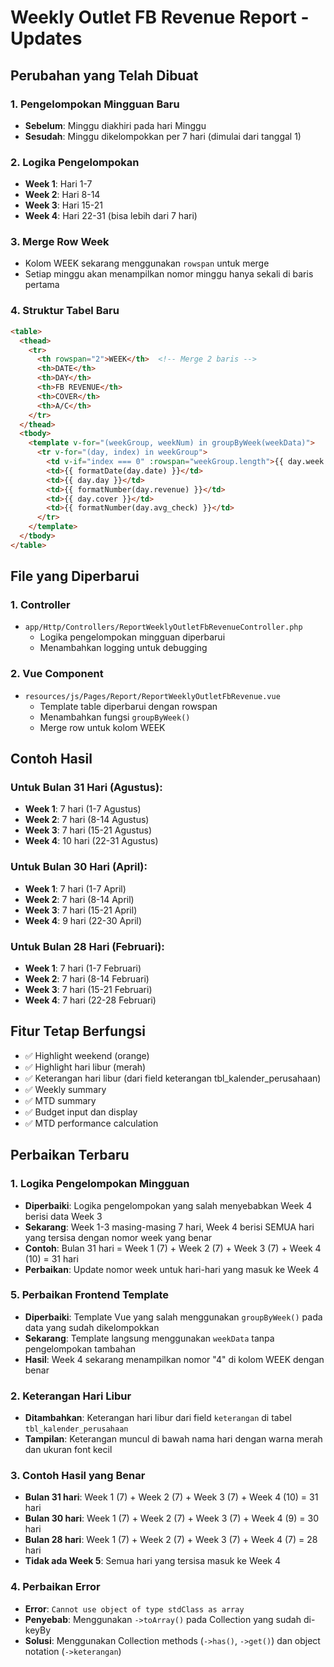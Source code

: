 # Weekly Outlet FB Revenue Report - Updates

## Perubahan yang Telah Dibuat

### 1. Pengelompokan Mingguan Baru
- **Sebelum**: Minggu diakhiri pada hari Minggu
- **Sesudah**: Minggu dikelompokkan per 7 hari (dimulai dari tanggal 1)

### 2. Logika Pengelompokan
- **Week 1**: Hari 1-7
- **Week 2**: Hari 8-14  
- **Week 3**: Hari 15-21
- **Week 4**: Hari 22-31 (bisa lebih dari 7 hari)

### 3. Merge Row Week
- Kolom WEEK sekarang menggunakan `rowspan` untuk merge
- Setiap minggu akan menampilkan nomor minggu hanya sekali di baris pertama

### 4. Struktur Tabel Baru
```html
<table>
  <thead>
    <tr>
      <th rowspan="2">WEEK</th>  <!-- Merge 2 baris -->
      <th>DATE</th>
      <th>DAY</th>
      <th>FB REVENUE</th>
      <th>COVER</th>
      <th>A/C</th>
    </tr>
  </thead>
  <tbody>
    <template v-for="(weekGroup, weekNum) in groupByWeek(weekData)">
      <tr v-for="(day, index) in weekGroup">
        <td v-if="index === 0" :rowspan="weekGroup.length">{{ day.week }}</td>
        <td>{{ formatDate(day.date) }}</td>
        <td>{{ day.day }}</td>
        <td>{{ formatNumber(day.revenue) }}</td>
        <td>{{ day.cover }}</td>
        <td>{{ formatNumber(day.avg_check) }}</td>
      </tr>
    </template>
  </tbody>
</table>
```

## File yang Diperbarui

### 1. Controller
- `app/Http/Controllers/ReportWeeklyOutletFbRevenueController.php`
  - Logika pengelompokan mingguan diperbarui
  - Menambahkan logging untuk debugging

### 2. Vue Component  
- `resources/js/Pages/Report/ReportWeeklyOutletFbRevenue.vue`
  - Template table diperbarui dengan rowspan
  - Menambahkan fungsi `groupByWeek()`
  - Merge row untuk kolom WEEK

## Contoh Hasil

### Untuk Bulan 31 Hari (Agustus):
- **Week 1**: 7 hari (1-7 Agustus)
- **Week 2**: 7 hari (8-14 Agustus)  
- **Week 3**: 7 hari (15-21 Agustus)
- **Week 4**: 10 hari (22-31 Agustus)

### Untuk Bulan 30 Hari (April):
- **Week 1**: 7 hari (1-7 April)
- **Week 2**: 7 hari (8-14 April)
- **Week 3**: 7 hari (15-21 April)  
- **Week 4**: 9 hari (22-30 April)

### Untuk Bulan 28 Hari (Februari):
- **Week 1**: 7 hari (1-7 Februari)
- **Week 2**: 7 hari (8-14 Februari)
- **Week 3**: 7 hari (15-21 Februari)
- **Week 4**: 7 hari (22-28 Februari)

## Fitur Tetap Berfungsi
- ✅ Highlight weekend (orange)
- ✅ Highlight hari libur (merah)
- ✅ Keterangan hari libur (dari field keterangan tbl_kalender_perusahaan)
- ✅ Weekly summary
- ✅ MTD summary
- ✅ Budget input dan display
- ✅ MTD performance calculation

## Perbaikan Terbaru

### 1. Logika Pengelompokan Mingguan
- **Diperbaiki**: Logika pengelompokan yang salah menyebabkan Week 4 berisi data Week 3
- **Sekarang**: Week 1-3 masing-masing 7 hari, Week 4 berisi SEMUA hari yang tersisa dengan nomor week yang benar
- **Contoh**: Bulan 31 hari = Week 1 (7) + Week 2 (7) + Week 3 (7) + Week 4 (10) = 31 hari
- **Perbaikan**: Update nomor week untuk hari-hari yang masuk ke Week 4

### 5. Perbaikan Frontend Template
- **Diperbaiki**: Template Vue yang salah menggunakan `groupByWeek()` pada data yang sudah dikelompokkan
- **Sekarang**: Template langsung menggunakan `weekData` tanpa pengelompokan tambahan
- **Hasil**: Week 4 sekarang menampilkan nomor "4" di kolom WEEK dengan benar

### 2. Keterangan Hari Libur
- **Ditambahkan**: Keterangan hari libur dari field `keterangan` di tabel `tbl_kalender_perusahaan`
- **Tampilan**: Keterangan muncul di bawah nama hari dengan warna merah dan ukuran font kecil

### 3. Contoh Hasil yang Benar
- **Bulan 31 hari**: Week 1 (7) + Week 2 (7) + Week 3 (7) + Week 4 (10) = 31 hari
- **Bulan 30 hari**: Week 1 (7) + Week 2 (7) + Week 3 (7) + Week 4 (9) = 30 hari  
- **Bulan 28 hari**: Week 1 (7) + Week 2 (7) + Week 3 (7) + Week 4 (7) = 28 hari
- **Tidak ada Week 5**: Semua hari yang tersisa masuk ke Week 4

### 4. Perbaikan Error
- **Error**: `Cannot use object of type stdClass as array`
- **Penyebab**: Menggunakan `->toArray()` pada Collection yang sudah di-keyBy
- **Solusi**: Menggunakan Collection methods (`->has()`, `->get()`) dan object notation (`->keterangan`) 